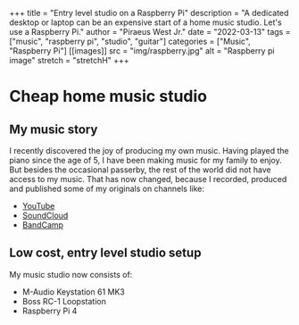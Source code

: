 +++
title = "Entry level studio on a Raspberry Pi"
description = "A dedicated desktop or laptop can be an expensive start of a home music studio. Let's use a Raspberry Pi."
author = "Piraeus West Jr."
date = "2022-03-13"
tags = ["music", "raspberry pi", "studio", "guitar"]
categories = ["Music", "Raspberry Pi"]
[[images]]
  src = "img/raspberry.jpg"
  alt = "Raspberry pi image"
  stretch = "stretchH"
+++

# Cheap home music studio

## My music story

I recently discovered the joy of producing my own music. Having played the piano since the age of 5, I have been making music for my family to enjoy. But besides the occasional passerby, the rest of the world did not have access to my music. That has now changed, because I recorded, produced and published some of my originals on channels like:
* [YouTube](https://www.youtube.com/channel/UCPkP_YEaGDWKo6UjEEQvHbg)
* [SoundCloud](https://soundcloud.com/jupiter-swears)
* [BandCamp](https://jupiter-swears.bandcamp.com/)

## Low cost, entry level studio setup

My music studio now consists of:
* M-Audio Keystation 61 MK3
* Boss RC-1 Loopstation
* Raspberry Pi 4

